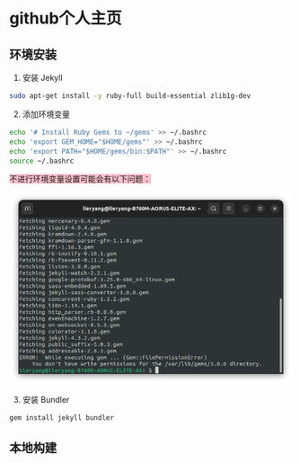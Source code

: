 # github个人主页

## 环境安装

1. 安装 Jekyll

```sh
sudo apt-get install -y ruby-full build-essential zlib1g-dev
```

2. 添加环境变量

```sh
echo '# Install Ruby Gems to ~/gems' >> ~/.bashrc
echo 'export GEM_HOME="$HOME/gems"' >> ~/.bashrc
echo 'export PATH="$HOME/gems/bin:$PATH"' >> ~/.bashrc
source ~/.bashrc
```

<span style="background-color: pink">不进行环境变量设置可能会有以下问题：

![Alt text](<./image/Screenshot from 2023-11-09 18-18-48.png>)

3. 安装 Bundler 

```sh
gem install jekyll bundler
```

## 本地构建